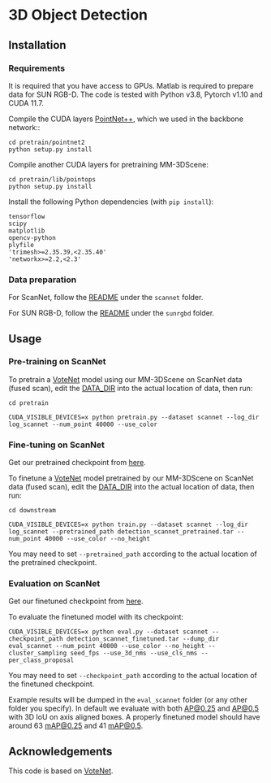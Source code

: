 # 3D Object Detection

## Installation

### Requirements

It is required that you have access to GPUs. Matlab is required to prepare data for SUN RGB-D. The code is tested with Python v3.8, Pytorch v1.10 and CUDA 11.7.

Compile the CUDA layers [PointNet++](http://arxiv.org/abs/1706.02413), which we used in the backbone network::

    cd pretrain/pointnet2
    python setup.py install

Compile another CUDA layers for pretraining MM-3DScene:

    cd pretrain/lib/pointops
    python setup.py install

Install the following Python dependencies (with `pip install`):

    tensorflow
    scipy
    matplotlib
    opencv-python
    plyfile
    'trimesh>=2.35.39,<2.35.40'
    'networkx>=2.2,<2.3'

### Data preparation

For ScanNet, follow the [README](./pretrain/scannet/README.md) under the `scannet` folder.

For SUN RGB-D, follow the [README](./pretrain/sunrgbd/README.md) under the `sunrgbd` folder.

## Usage

### Pre-training on ScanNet

To pretrain a [VoteNet](https://github.com/facebookresearch/votenet) model using our MM-3DScene on ScanNet data (fused scan), edit the [DATA_DIR](https://github.com/MingyeXu/mm-3dscene/tree/main/detection/pretrain/scannet/scannet_detection_dataset.py#L31) into the actual location of data, then run:

    cd pretrain

    CUDA_VISIBLE_DEVICES=x python pretrain.py --dataset scannet --log_dir log_scannet --num_point 40000 --use_color

### Fine-tuning on ScanNet

Get our pretrained checkpoint from [here](https://drive.google.com/file/d/1wmk7dfbOlp8-29Uo9lUBTshQL6-iw6Qu/view?usp=share_link).

To finetune a [VoteNet](https://github.com/facebookresearch/votenet) model pretrained by our MM-3DScene on ScanNet data (fused scan), edit the [DATA_DIR](https://github.com/MingyeXu/mm-3dscene/tree/main/detection/downstream/scannet/scannet_detection_dataset.py#L31) into the actual location of data, then run:

    cd downstream

    CUDA_VISIBLE_DEVICES=x python train.py --dataset scannet --log_dir log_scannet --pretrained_path detection_scannet_pretrained.tar --num_point 40000 --use_color --no_height

You may need to set `--pretrained_path` according to the actual location of the pretrained checkpoint.

### Evaluation on ScanNet

Get our finetuned checkpoint from [here](https://drive.google.com/file/d/1RAG-USh6WuUNfKxhA-Dpojx-5-C41X62/view?usp=share_link).

To evaluate the finetuned model with its checkpoint:

    CUDA_VISIBLE_DEVICES=x python eval.py --dataset scannet --checkpoint_path detection_scannet_finetuned.tar --dump_dir eval_scannet --num_point 40000 --use_color --no_height --cluster_sampling seed_fps --use_3d_nms --use_cls_nms --per_class_proposal

You may need to set `--checkpoint_path` according to the actual location of the finetuned checkpoint.

Example results will be dumped in the `eval_scannet` folder (or any other folder you specify). In default we evaluate with both AP@0.25 and AP@0.5 with 3D IoU on axis aligned boxes. A properly finetuned model should have around 63 mAP@0.25 and 41 mAP@0.5.

<!-- ### Train and test on SUN RGB-D

To train a new VoteNet model on SUN RGB-D data (depth images):

    CUDA_VISIBLE_DEVICES=0 python train.py --dataset sunrgbd --log_dir log_sunrgbd

You can use `CUDA_VISIBLE_DEVICES=0,1,2` to specify which GPU(s) to use. Without specifying CUDA devices, the training will use all the available GPUs and train with data parallel (Note that due to I/O load, training speedup is not linear to the nubmer of GPUs used). Run `python train.py -h` to see more training options (e.g. you can also set `--model boxnet` to train with the baseline BoxNet model).
While training you can check the `log_sunrgbd/log_train.txt` file on its progress, or use the TensorBoard to see loss curves.

To test the trained model with its checkpoint:

    python eval.py --dataset sunrgbd --checkpoint_path log_sunrgbd/checkpoint.tar --dump_dir eval_sunrgbd --cluster_sampling seed_fps --use_3d_nms --use_cls_nms --per_class_proposal

Example results will be dumped in the `eval_sunrgbd` folder (or any other folder you specify). You can run `python eval.py -h` to see the full options for evaluation. After the evaluation, you can use MeshLab to visualize the predicted votes and 3D bounding boxes (select wireframe mode to view the boxes).
Final evaluation results will be printed on screen and also written in the `log_eval.txt` file under the dump directory. In default we evaluate with both AP@0.25 and AP@0.5 with 3D IoU on oriented boxes. A properly trained VoteNet should have around 57 mAP@0.25 and 32 mAP@0.5. -->

## Acknowledgements
This code is based on [VoteNet](https://github.com/facebookresearch/votenet).